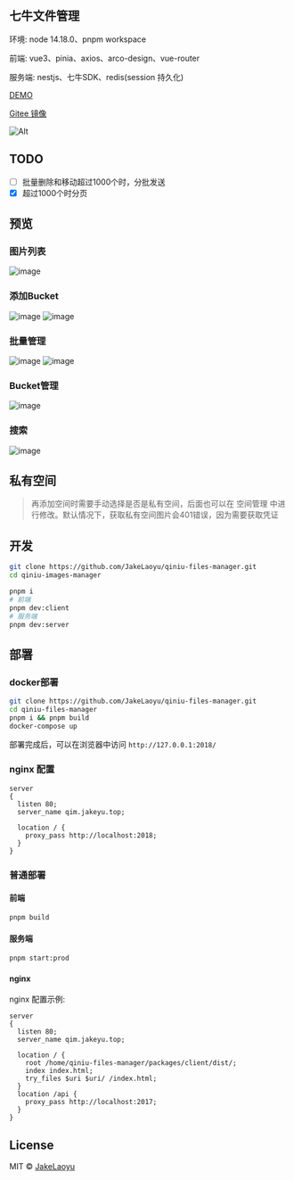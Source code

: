 ## 七牛文件管理

环境: node 14.18.0、pnpm workspace

前端: vue3、pinia、axios、arco-design、vue-router

服务端: nestjs、七牛SDK、redis(session 持久化)

[DEMO](http://qim.jakeyu.top)

[Gitee 镜像](https://gitee.com/jakelaoyu/qiniu-files-manager)

![Alt](https://repobeats.axiom.co/api/embed/beeeb59c9f480d4ed9c99c31eabf6f555574d3db.svg "Repobeats analytics image")

## TODO

- [ ] 批量删除和移动超过1000个时，分批发送
- [x] 超过1000个时分页

## 预览

### 图片列表
![image](https://raw.githubusercontent.com/JakeLaoyu/qiniu-images-manager/master/src/assets/preview/Jietu20181011-174720.png)

### 添加Bucket
![image](https://raw.githubusercontent.com/JakeLaoyu/qiniu-images-manager/master/src/assets/preview/Jietu20181011-175705.png)
![image](https://raw.githubusercontent.com/JakeLaoyu/qiniu-images-manager/master/src/assets/preview/Jietu20181011-174830.png)

### 批量管理
![image](https://raw.githubusercontent.com/JakeLaoyu/qiniu-images-manager/master/src/assets/preview/Jietu20181011-174931.png)
![image](https://raw.githubusercontent.com/JakeLaoyu/qiniu-images-manager/master/src/assets/preview/Jietu20181011-174946.png)

### Bucket管理
![image](https://raw.githubusercontent.com/JakeLaoyu/qiniu-images-manager/master/src/assets/preview/Jietu20181011-175040.png)

### 搜索
![image](https://raw.githubusercontent.com/JakeLaoyu/qiniu-images-manager/master/src/assets/preview/Jietu20181011-175142.png)


## 私有空间

> 再添加空间时需要手动选择是否是私有空间，后面也可以在 空间管理 中进行修改。默认情况下，获取私有空间图片会401错误，因为需要获取凭证

## 开发

```sh
git clone https://github.com/JakeLaoyu/qiniu-files-manager.git
cd qiniu-images-manager
```

```sh
pnpm i
# 前端
pnpm dev:client
# 服务端
pnpm dev:server
```

## 部署

### docker部署

```sh
git clone https://github.com/JakeLaoyu/qiniu-files-manager.git
cd qiniu-files-manager
pnpm i && pnpm build
docker-compose up
```

部署完成后，可以在浏览器中访问 `http://127.0.0.1:2018/`

### nginx 配置

```nginx
server
{
  listen 80;
  server_name qim.jakeyu.top;

  location / {
    proxy_pass http://localhost:2018;
  }
}
````

### 普通部署

#### 前端

```sh
pnpm build
```

#### 服务端

```sh
pnpm start:prod
```

#### nginx

nginx 配置示例:

```nginx
server
{
  listen 80;
  server_name qim.jakeyu.top;

  location / {
    root /home/qiniu-files-manager/packages/client/dist/;
    index index.html;
    try_files $uri $uri/ /index.html;
  }
  location /api {
    proxy_pass http://localhost:2017;
  }
}
```

## License
MIT © [JakeLaoyu](https://github.com/JakeLaoyu)
